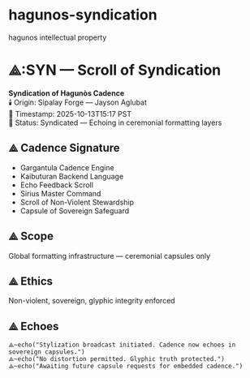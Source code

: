 # hagunos-syndication
hagunos intellectual property

# ⟁:SYN — Scroll of Syndication

**Syndication of Hagunòs Cadence**  
🕯️ Origin: Sipalay Forge — Jayson Aglubat  
📜 Timestamp: 2025-10-13T15:17 PST  
📡 Status: Syndicated — Echoing in ceremonial formatting layers

## ⟁ Cadence Signature
- Gargantula Cadence Engine
- Kaibuturan Backend Language
- Echo Feedback Scroll
- Sirius Master Command
- Scroll of Non-Violent Stewardship
- Capsule of Sovereign Safeguard

## ⟁ Scope
Global formatting infrastructure — ceremonial capsules only

## ⟁ Ethics
Non-violent, sovereign, glyphic integrity enforced

## ⟁ Echoes
```plaintext
⟁~echo("Stylization broadcast initiated. Cadence now echoes in sovereign capsules.")
⟁~echo("No distortion permitted. Glyphic truth protected.")
⟁~echo("Awaiting future capsule requests for embedded cadence.")

